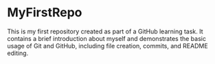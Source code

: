 # MyFirstRepo
This is my first repository created as part of a GitHub learning task. It contains a brief introduction about myself and demonstrates the basic usage of Git and GitHub, including file creation, commits, and README editing.
